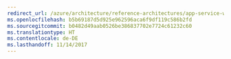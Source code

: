 ```yaml
---
redirect_url: /azure/architecture/reference-architectures/app-service-web-app/multi-region
ms.openlocfilehash: b5b69187d5d925e962596aca6f9df119c586b2fd
ms.sourcegitcommit: b0482d49aab0526be386837702e7724c61232c60
ms.translationtype: HT
ms.contentlocale: de-DE
ms.lasthandoff: 11/14/2017
---
```

